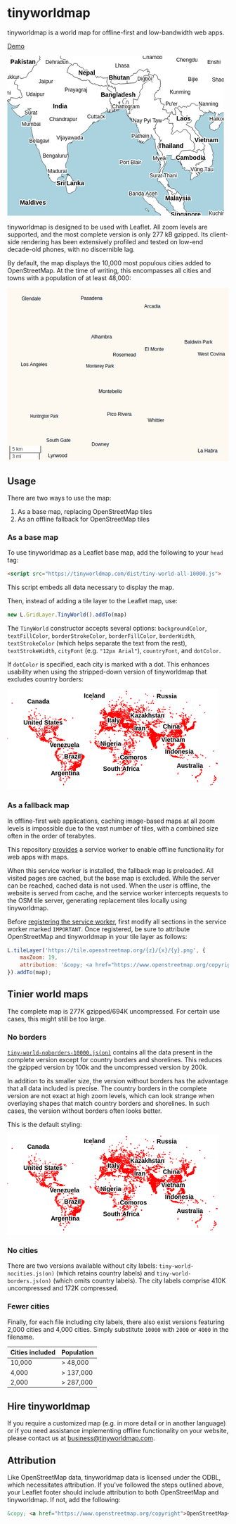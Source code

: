 # tinyworldmap

tinyworldmap is a world map for offline-first and low-bandwidth web apps.

[Demo](https://tinyworldmap.com)

<kbd><img src="images/zoomed-mid.png" /></kbd>

tinyworldmap is designed to be used with Leaflet. All zoom levels are supported, and the most complete version is only 277 kB gzipped. Its client-side rendering has been extensively profiled and tested on low-end decade-old phones, with no discernible lag.

By default, the map displays the 10,000 most populous cities added to OpenStreetMap. At the time of writing, this encompasses all cities and towns with a population of at least 48,000:

<kbd><img src="images/zoomed-in-3.png" /></kbd>

## Usage

There are two ways to use the map:

1. As a base map, replacing OpenStreetMap tiles
2. As an offline fallback for OpenStreetMap tiles

### As a base map

To use tinyworldmap as a Leaflet base map, add the following to your `head` tag:

```html
<script src="https://tinyworldmap.com/dist/tiny-world-all-10000.js">
```

This script embeds all data necessary to display the map.

Then, instead of adding a tile layer to the Leaflet map, use:

```js
new L.GridLayer.TinyWorld().addTo(map)
```

The `TinyWorld` constructor accepts several options: `backgroundColor`, `textFillColor`, `borderStrokeColor`, `borderFillColor`, `borderWidth`, `textStrokeColor` (which helps separate the text from the rest), `textStrokeWidth`, `cityFont` (e.g. `"12px Arial"`), `countryFont`, and `dotColor`.

If `dotColor` is specified, each city is marked with a dot. This enhances usability when using the stripped-down version of tinyworldmap that excludes country borders:

<kbd><img src="images/noborders.png" /></kbd>

### As a fallback map

In offline-first web applications, caching image-based maps at all zoom levels is impossible due to the vast number of tiles, with a combined size often in the order of terabytes.

This repository [provides](service-worker.js) a service worker to enable offline functionality for web apps with maps.

When this service worker is installed, the fallback map is preloaded. All visited pages are cached, but the base map is excluded. While the server can be reached, cached data is not used. When the user is offline, the website is served from cache, and the service worker intercepts requests to the OSM tile server, generating replacement tiles locally using tinyworldmap.

Before [registering the service worker](https://web.dev/articles/service-workers-registration), first modify all sections in the service worker marked `IMPORTANT`. Once registered, be sure to attribute OpenStreetMap and tinyworldmap in your tile layer as follows:

```js
L.tileLayer('https://tile.openstreetmap.org/{z}/{x}/{y}.png', {
    maxZoom: 19,
    attribution: '&copy; <a href="https://www.openstreetmap.org/copyright">OpenStreetMap</a>, <a href="https://www.tinyworldmap.com">tinyworldmap</a>'
}).addTo(map);
```

## Tinier world maps

The complete map is 277K gzipped/694K uncompressed. For certain use cases, this might still be too large.

### No borders

[`tiny-world-noborders-10000.js(on)`](dist/tiny-world-noborders-10000.js) contains all the data present in the complete version except for country borders and shorelines. This reduces the gzipped version by 100k and the uncompressed version by 200k.

In addition to its smaller size, the version without borders has the advantage that all data included is precise. The country borders in the complete version are not exact at high zoom levels, which can look strange when overlaying shapes that match country borders and shorelines. In such cases, the version without borders often looks better.

This is the default styling:

<kbd><img src="images/noborders.png" /></kbd>

### No cities

There are two versions available without city labels: `tiny-world-nocities.js(on)` (which retains country labels) and `tiny-world-borders.js(on)` (which omits country labels). The city labels comprise 410K uncompressed and 172K compressed.

### Fewer cities

Finally, for each file including city labels, there also exist versions featuring 2,000 cities and 4,000 cities. Simply substitute `10000` with `2000` or `4000` in the filename.

Cities included | Population
--- | ---
10,000 | > 48,000
4,000 | > 137,000
2,000 | > 287,000

## Hire tinyworldmap

If you require a customized map (e.g. in more detail or in another language) or if you need assistance implementing offline functionality on your website, please contact us at [business@tinyworldmap.com](mailto:business@tinyworldmap.com?body=Hi%20Bob,).

## Attribution

Like OpenStreetMap data, tinyworldmap data is licensed under the ODBL, which necessitates attribution. If you've followed the steps outlined above, your Leaflet footer should include attribution to both OpenStreetMap and tinyworldmap. If not, add the following:

```html
&copy; <a href="https://www.openstreetmap.org/copyright">OpenStreetMap</a>, <a href="https://www.tinyworldmap.com">tinyworldmap</a>
```
